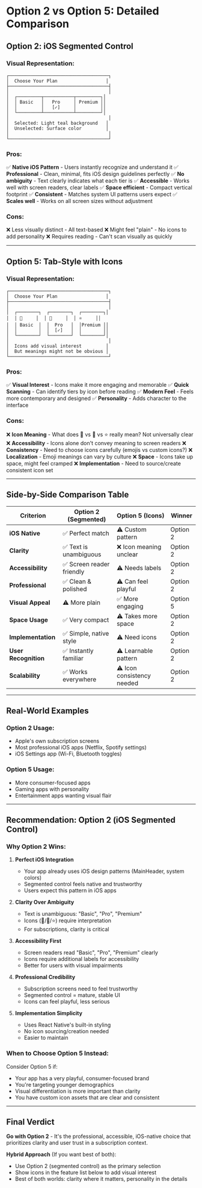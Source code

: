 # Option 2 vs Option 5: Detailed Comparison

## Option 2: iOS Segmented Control

### Visual Representation:
```
┌─────────────────────────────────────┐
│  Choose Your Plan                  │
├─────────────────────────────────────┤
│                                     │
│  ┌─────────┬───────────┬─────────┐│
│  │ Basic   │   Pro     │ Premium ││
│  │         │   [✓]     │         ││
│  └─────────┴───────────┴─────────┘│
│                                     │
│  Selected: Light teal background   │
│  Unselected: Surface color         │
│                                     │
└─────────────────────────────────────┘
```

### Pros:
✅ **Native iOS Pattern** - Users instantly recognize and understand it
✅ **Professional** - Clean, minimal, fits iOS design guidelines perfectly
✅ **No ambiguity** - Text clearly indicates what each tier is
✅ **Accessible** - Works well with screen readers, clear labels
✅ **Space efficient** - Compact vertical footprint
✅ **Consistent** - Matches system UI patterns users expect
✅ **Scales well** - Works on all screen sizes without adjustment

### Cons:
❌ Less visually distinct - All text-based
❌ Might feel "plain" - No icons to add personality
❌ Requires reading - Can't scan visually as quickly

---

## Option 5: Tab-Style with Icons

### Visual Representation:
```
┌─────────────────────────────────────┐
│  Choose Your Plan                  │
├─────────────────────────────────────┤
│                                     │
│  ┌────────┐  ┌────────┐  ┌────────┐│
│  │ 📱     │  │ 💼     │  │ ⭐     ││
│  │ Basic  │  │  Pro   │  │Premium ││
│  │        │  │  [✓]   │  │        ││
│  └────────┘  └────────┘  └────────┘│
│                                     │
│  Icons add visual interest         │
│  But meanings might not be obvious │
└─────────────────────────────────────┘
```

### Pros:
✅ **Visual Interest** - Icons make it more engaging and memorable
✅ **Quick Scanning** - Can identify tiers by icon before reading
✅ **Modern Feel** - Feels more contemporary and designed
✅ **Personality** - Adds character to the interface

### Cons:
❌ **Icon Meaning** - What does 📱 vs 💼 vs ⭐ really mean? Not universally clear
❌ **Accessibility** - Icons alone don't convey meaning to screen readers
❌ **Consistency** - Need to choose icons carefully (emojis vs custom icons?)
❌ **Localization** - Emoji meanings can vary by culture
❌ **Space** - Icons take up space, might feel cramped
❌ **Implementation** - Need to source/create consistent icon set

---

## Side-by-Side Comparison Table

| Criterion | Option 2 (Segmented) | Option 5 (Icons) | Winner |
|-----------|---------------------|------------------|--------|
| **iOS Native** | ✅ Perfect match | ⚠️ Custom pattern | Option 2 |
| **Clarity** | ✅ Text is unambiguous | ❌ Icon meaning unclear | Option 2 |
| **Accessibility** | ✅ Screen reader friendly | ⚠️ Needs labels | Option 2 |
| **Professional** | ✅ Clean & polished | ⚠️ Can feel playful | Option 2 |
| **Visual Appeal** | ⚠️ More plain | ✅ More engaging | Option 5 |
| **Space Usage** | ✅ Very compact | ⚠️ Takes more space | Option 2 |
| **Implementation** | ✅ Simple, native style | ⚠️ Need icons | Option 2 |
| **User Recognition** | ✅ Instantly familiar | ⚠️ Learnable pattern | Option 2 |
| **Scalability** | ✅ Works everywhere | ⚠️ Icon consistency needed | Option 2 |

---

## Real-World Examples

### Option 2 Usage:
- Apple's own subscription screens
- Most professional iOS apps (Netflix, Spotify settings)
- iOS Settings app (Wi-Fi, Bluetooth toggles)

### Option 5 Usage:
- More consumer-focused apps
- Gaming apps with personality
- Entertainment apps wanting visual flair

---

## Recommendation: **Option 2 (iOS Segmented Control)**

### Why Option 2 Wins:

1. **Perfect iOS Integration**
   - Your app already uses iOS design patterns (MainHeader, system colors)
   - Segmented control feels native and trustworthy
   - Users expect this pattern in iOS apps

2. **Clarity Over Ambiguity**
   - Text is unambiguous: "Basic", "Pro", "Premium"
   - Icons (📱/💼/⭐) require interpretation
   - For subscriptions, clarity is critical

3. **Accessibility First**
   - Screen readers read "Basic", "Pro", "Premium" clearly
   - Icons require additional labels for accessibility
   - Better for users with visual impairments

4. **Professional Credibility**
   - Subscription screens need to feel trustworthy
   - Segmented control = mature, stable UI
   - Icons can feel playful, less serious

5. **Implementation Simplicity**
   - Uses React Native's built-in styling
   - No icon sourcing/creation needed
   - Easier to maintain

### When to Choose Option 5 Instead:

Consider Option 5 if:
- Your app has a very playful, consumer-focused brand
- You're targeting younger demographics
- Visual differentiation is more important than clarity
- You have custom icon assets that are clear and consistent

---

## Final Verdict

**Go with Option 2** - It's the professional, accessible, iOS-native choice that prioritizes clarity and user trust in a subscription context.

**Hybrid Approach** (If you want best of both):
- Use Option 2 (segmented control) as the primary selection
- Show icons in the feature list below to add visual interest
- Best of both worlds: clarity where it matters, personality in the details


